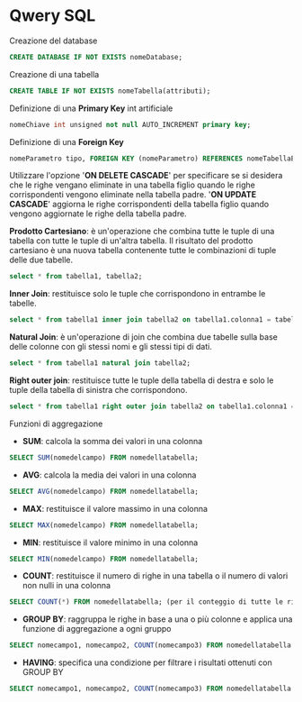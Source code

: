 # Qwery SQL

Creazione del database

```SQL
CREATE DATABASE IF NOT EXISTS nomeDatabase;
```

Creazione di una tabella

```SQL
CREATE TABLE IF NOT EXISTS nomeTabella(attributi);
```

Definizione di una __Primary Key__ int artificiale

```SQL
nomeChiave int unsigned not null AUTO_INCREMENT primary key;
```

Definizione di una __Foreign Key__

```SQL
nomeParametro tipo, FOREIGN KEY (nomeParametro) REFERENCES nomeTabellaEsterna(nomeParametroesterno);
```

Utilizzare l'opzione '**ON DELETE CASCADE**' per specificare se si desidera che le righe vengano eliminate in una tabella figlio quando le righe corrispondenti vengono eliminate nella tabella padre. '**ON UPDATE CASCADE**' aggiorna le righe corrispondenti della tabella figlio quando vengono aggiornate le righe della tabella padre.

__Prodotto Cartesiano__: è un'operazione che combina tutte le tuple di una tabella con tutte le tuple di un'altra tabella. Il risultato del prodotto cartesiano è una nuova tabella contenente tutte le combinazioni di tuple delle due tabelle.

```SQL
select * from tabella1, tabella2;
```

__Inner Join__: restituisce solo le tuple che corrispondono in entrambe le tabelle.

```SQL
select * from tabella1 inner join tabella2 on tabella1.colonna1 = tabella2.colonna2;
```

__Natural Join__: è un'operazione di join che combina due tabelle sulla base delle colonne con gli stessi nomi e gli stessi tipi di dati.

```SQL
select * from tabella1 natural join tabella2;
```

__Right outer join__: restituisce tutte le tuple della tabella di destra e solo le tuple della tabella di sinistra che corrispondono.

```SQL
select * from tabella1 right outer join tabella2 on tabella1.colonna1 = tabella2.colonna2;
```

Funzioni di aggregazione

- __SUM__: calcola la somma dei valori in una colonna

```SQL
SELECT SUM(nomedelcampo) FROM nomedellatabella;
```

- __AVG__: calcola la media dei valori in una colonna

```SQL
SELECT AVG(nomedelcampo) FROM nomedellatabella;
```

- __MAX__: restituisce il valore massimo in una colonna

```SQL
SELECT MAX(nomedelcampo) FROM nomedellatabella;
```

- __MIN__: restituisce il valore minimo in una colonna

```SQL
SELECT MIN(nomedelcampo) FROM nomedellatabella;
```

- __COUNT__: restituisce il numero di righe in una tabella o il numero di valori non nulli in una colonna

```SQL
SELECT COUNT(*) FROM nomedellatabella; (per il conteggio di tutte le righe nella tabella)
```

- __GROUP BY__: raggruppa le righe in base a una o più colonne e applica una funzione di aggregazione a ogni gruppo

```SQL
SELECT nomecampo1, nomecampo2, COUNT(nomecampo3) FROM nomedellatabella GROUP BY nomecampo1, nomecampo2;
```

- __HAVING__: specifica una condizione per filtrare i risultati ottenuti con GROUP BY

```SQL
SELECT nomecampo1, nomecampo2, COUNT(nomecampo3) FROM nomedellatabella GROUP BY nomecampo1, nomecampo2 HAVING COUNT(nomecampo3) > 10;
```
